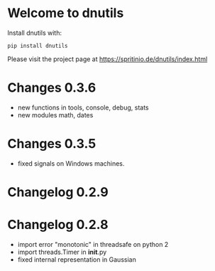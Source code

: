 Welcome to dnutils
==================

Install dnutils with:

    pip install dnutils

Please visit the project page at
https://spritinio.de/dnutils/index.html

Changes 0.3.6
=============

* new functions in tools, console, debug, stats
* new modules math, dates

Changes 0.3.5
=============

* fixed signals on Windows machines.

Changelog 0.2.9
===============

Changelog 0.2.8
===============

* import error "monotonic" in threadsafe on python 2
* import threads.Timer in __init__.py
* fixed internal representation in Gaussian
